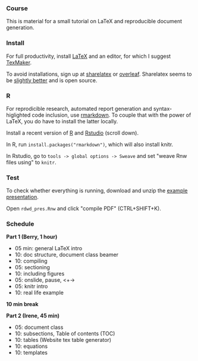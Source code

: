 ### Course

This is material for a small tutorial on LaTeX and reproducible document generation.


### Install

For full productivity, install [LaTeX](https://www.latex-project.org/get) 
and an editor, for which I suggest [TexMaker](http://www.xm1math.net/texmaker/download.html).

To avoid installations, sign up at [sharelatex](https://de.sharelatex.com/register) or [overleaf](https://www.overleaf.com/signup).
Sharelatex seems to be [slightly better](https://www.google.de/search?q=sharelatex+vs+overleaf) and is open source.


### R

For reprodicible research, automated report generation and syntax-higlighted code inclusion, use [rmarkdown](http://rmarkdown.rstudio.com/).
To couple that with the power of LaTeX, you do have to install the latter locally.

Install a recent version of [R](https://github.com/brry/rhydro#install) and 
[Rstudio](https://www.rstudio.com/products/rstudio/download) (scroll down).

In R, run `install.packages("rmarkdown")`, which will also install knitr.

In Rstudio, go to `tools -> global options -> Sweave` and set "weave Rnw files using" to `knitr`.


### Test

To check whether everything is running, download and unzip the [example presentation](https://github.com/brry/latex/raw/master/PresLatexKnitrExample.zip).

Open `rdwd_pres.Rnw` and click "compile PDF" (CTRL+SHIFT+K).


### Schedule

**Part 1 (Berry, 1 hour)**

* 05 min: general LaTeX intro
* 10: doc structure, document class beamer
* 10: compiling
* 05: sectioning
* 10: including figures
* 05: onslide, pause, <+->
* 05: knitr intro
* 10: real life example

**10 min break**

**Part 2 (Irene, 45 min)**

* 05: document class
* 10: subsections, Table of contents (TOC)
* 10: tables (Website tex table generator)
* 10: equations
* 10: templates


